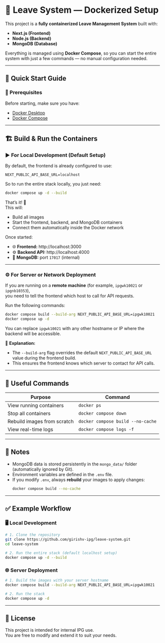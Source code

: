 # 🏢 Leave System — Dockerized Setup

This project is a **fully containerized Leave Management System** built with:
- **Next.js (Frontend)**
- **Node.js (Backend)**
- **MongoDB (Database)**

Everything is managed using **Docker Compose**, so you can start the entire system with just a few commands — no manual configuration needed.

---

## 🚀 Quick Start Guide

### 🧩 Prerequisites
Before starting, make sure you have:
- [Docker Desktop](https://www.docker.com/products/docker-desktop/)
- [Docker Compose](https://docs.docker.com/compose/install/)

---

## 🏗️ Build & Run the Containers

### ▶️ **For Local Development (Default Setup)**

By default, the frontend is already configured to use:
```
NEXT_PUBLIC_API_BASE_URL=localhost
```

So to run the entire stack locally, you just need:
```bash
docker compose up -d --build
```

That’s it! 🎉  
This will:
- Build all images
- Start the frontend, backend, and MongoDB containers  
- Connect them automatically inside the Docker network

Once started:
- 🌐 **Frontend:** http://localhost:3000  
- ⚙️ **Backend API:** http://localhost:4000  
- 💾 **MongoDB:** port `17017` (internal)

---

### ⚙️ **For Server or Network Deployment**

If you are running on a **remote machine** (for example, `ipgwk10021` or `ipgnb10353`),  
you need to tell the frontend which host to call for API requests.

Run the following commands:
```bash
docker compose build --build-arg NEXT_PUBLIC_API_BASE_URL=ipgwk10021
docker compose up -d
```

You can replace `ipgwk10021` with any other hostname or IP where the backend will be accessible.

🧠 **Explanation:**
- The `--build-arg` flag overrides the default `NEXT_PUBLIC_API_BASE_URL` value during the frontend build.
- This ensures the frontend knows which server to contact for API calls.

---

## 🧰 Useful Commands

| Purpose | Command |
|----------|----------|
| View running containers | `docker ps` |
| Stop all containers | `docker compose down` |
| Rebuild images from scratch | `docker compose build --no-cache` |
| View real-time logs | `docker compose logs -f` |

---

## 🧾 Notes

- MongoDB data is stored persistently in the `mongo_data/` folder (automatically ignored by Git).
- Environment variables are defined in the `.env` file.
- If you modify `.env`, always **rebuild** your images to apply changes:
  ```bash
  docker compose build --no-cache
  ```

---

## ✅ Example Workflow

### 🖥️ Local Development
```bash
# 1. Clone the repository
git clone https://github.com/girishv-ipg/leave-system.git
cd leave-system

# 2. Run the entire stack (default localhost setup)
docker compose up -d --build
```

### 🌐 Server Deployment
```bash
# 1. Build the images with your server hostname
docker compose build --build-arg NEXT_PUBLIC_API_BASE_URL=ipgwk10021

# 2. Run the stack
docker compose up -d
```

---

## 📜 License
This project is intended for internal IPG use.  
You are free to modify and extend it to suit your needs.
